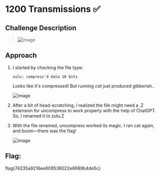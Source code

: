 # 1200 Transmissions ✅

## Challenge Description
> ![image](https://github.com/user-attachments/assets/83e5b23b-7925-464a-ae73-fc54beb36480)



## Approach
1. I started by checking the file type:
   
   ```
   zulu: compress'd data 16 bits
   ```
   Looks like it's compressed! But running *cat* just produced gibberish..

   ![image](https://github.com/user-attachments/assets/36c01507-4f7b-4aea-832b-77b87fb77706)

2. After a bit of head-scratching, I realized the file might need a .Z extension for uncompress to work properly with the help of ChatGPT. So, I renamed it to zulu.Z
   
3. With the file renamed, uncompress worked its magic. I ran cat again, and boom—there was the flag!
   
   ![image](https://github.com/user-attachments/assets/1ff03c45-cb5d-4cb7-b54e-efc6ad9d160a)

   
## Flag: 
flag{74235a9216ee609538022e6689b4de5c}




   



